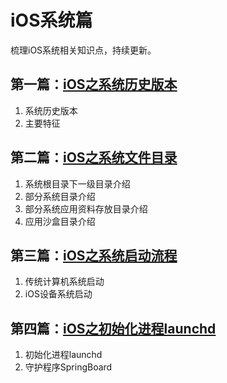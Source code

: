 # iOS系统篇

梳理iOS系统相关知识点，持续更新。

## 第一篇：[iOS之系统历史版本](./posts/2016-10-22-ios-history.md)

1. 系统历史版本
2. 主要特征

## 第二篇：[iOS之系统文件目录](./posts/2016-10-31-ios-file-system-directories.md)

1. 系统根目录下一级目录介绍
2. 部分系统目录介绍
3. 部分系统应用资料存放目录介绍
4. 应用沙盒目录介绍

## 第三篇：[iOS之系统启动流程](./posts/2016-11-03-ios-boot-process.md)

1. 传统计算机系统启动
2. iOS设备系统启动

## 第四篇：[iOS之初始化进程launchd](./posts/2016-11-13-ios-launchd-process.md)

1. 初始化进程launchd
2. 守护程序SpringBoard


